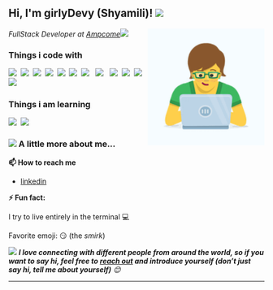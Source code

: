 
<h2> Hi, I'm girlyDevy (Shyamili)! <img  src="https://media.giphy.com/media/hvRJCLFzcasrR4ia7z/giphy.gif"  width="25px"></h2>

  

<img  align='right'  src="https://raw.githubusercontent.com/girlyDevy/girlyDevy/master/media/womandeveloper.gif"  width="230">

<p><em>FullStack Developer at <a  href="https://www.ampcome.com/">Ampcome</a><img  src="https://media.giphy.com/media/WUlplcMpOCEmTGBtBW/giphy.gif"  width="30"> </em></p>

  
  

<h3>Things i code with</h3>

  

<img  src="https://devicons.github.io/devicon/devicon.git/icons/react/react-original.svg"  width="40px">&nbsp;&nbsp;<img  src="https://devicons.github.io/devicon/devicon.git/icons/html5/html5-plain.svg"  width="40px">&nbsp;&nbsp;<img  src="https://devicons.github.io/devicon/devicon.git/icons/css3/css3-plain.svg"  width="40px">&nbsp;&nbsp;<img  src="https://devicons.github.io/devicon/devicon.git/icons/javascript/javascript-original.svg"  width="40px">&nbsp;&nbsp;<img  src="https://devicons.github.io/devicon/devicon.git/icons/nodejs/nodejs-plain.svg"  width="40px">&nbsp;&nbsp;<img  src="https://devicons.github.io/devicon/devicon.git/icons/express/express-original.svg"  width="40px">&nbsp;&nbsp;<img  src="https://devicons.github.io/devicon/devicon.git/icons/git/git-original.svg"  width="40px">&nbsp;&nbsp;&nbsp;<img  src="https://devicons.github.io/devicon/devicon.git/icons/github/github-original.svg"  width="40px">&nbsp;&nbsp;&nbsp;<img  src="https://devicons.github.io/devicon/devicon.git/icons/mongodb/mongodb-original.svg"  width="40px">&nbsp;&nbsp;<img  src="https://devicons.github.io/devicon/devicon.git/icons/npm/npm-original-wordmark.svg"  width="40px">&nbsp;&nbsp;<img  src="https://devicons.github.io/devicon/devicon.git/icons/ubuntu/ubuntu-plain.svg"  width="40px">&nbsp;&nbsp;<img  src="https://devicons.github.io/devicon/devicon.git/icons/twitter/twitter-original.svg"  width="40px">&nbsp;&nbsp;

  

  

<h3>Things i am learning </h3>

  

  

<img  src="https://devicons.github.io/devicon/devicon.git/icons/typescript/typescript-original.svg"  width="40px">&nbsp;&nbsp;<img  src="https://devicons.github.io/devicon/devicon.git/icons/vuejs/vuejs-original.svg"  width="40px">&nbsp;&nbsp;

  

  
  

### <img src="https://media.giphy.com/media/3o7bu6rpK7GL2KWlO0/giphy.gif" width="50"> A little more about me...

  
  

<strong>📫 How to reach me </strong>

  

-  [linkedin](https://www.linkedin.com/in/shyamili-t-c-221392155)

  

<strong>⚡ Fun fact:</strong>

  

I try to live entirely in the terminal 💻

  

Favorite emoji: 😏 (the _smirk_)

  

  

<img  src="https://media.giphy.com/media/LnQjpWaON8nhr21vNW/giphy.gif"  width="60"> <em><b>I love connecting with different people from around the world, so if you want to say hi, feel free to <a  href="https://www.linkedin.com/in/shyamili-t-c-221392155">reach out</a> and introduce yourself (don’t just say hi, tell me about yourself)</b> 😊 </em>

  

  

---
